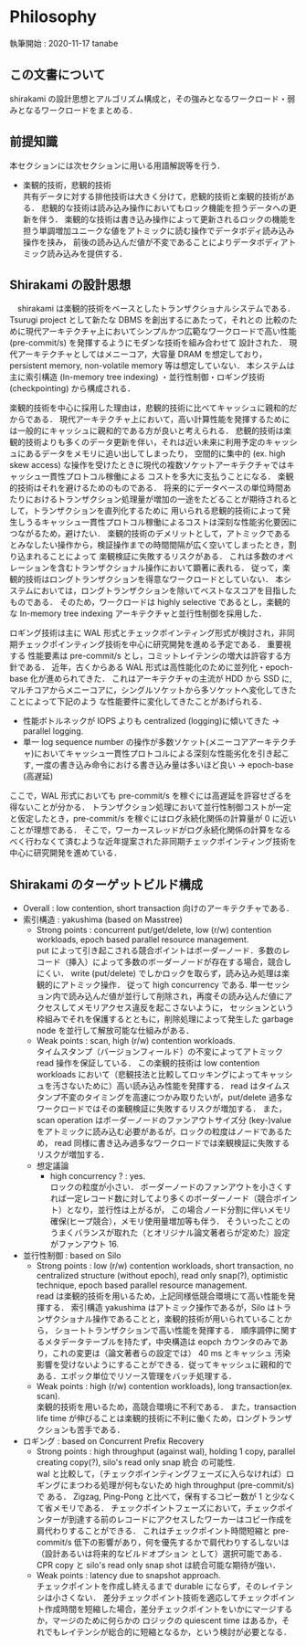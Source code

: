 # Philosophy
執筆開始 : 2020-11-17 tanabe

## この文書について
shirakami の設計思想とアルゴリズム構成と，その強みとなるワークロード・弱みとなるワークロードをまとめる．

## 前提知識
本セクションには次セクションに用いる用語解説等を行う．
- 楽観的技術，悲観的技術<br>
共有データに対する排他技術は大きく分けて，悲観的技術と楽観的技術がある．
悲観的な技術は読み込み操作においてもロック機能を担うデータへの更新を伴う．
楽観的な技術は書き込み操作によって更新されるロックの機能を担う単調増加ユニークな値をアトミックに読む操作でデータボディ読み込み操作を挟み，
前後の読み込んだ値が不変であることによりデータボディアトミック読み込みを提供する．


## Shirakami の設計思想
　shirakami は楽観的技術をベースとしたトランザクショナルシステムである．Tsurugi project として新たな DBMS を創出するにあたって，それとの
比較のために現代アーキテクチャ上においてシンプルかつ広範なワークロードで高い性能 (pre-commit/s) を発揮するようにモダンな技術を組み合わせて
設計された．
現代アーキテクチャとしてはメニーコア，大容量 DRAM を想定しており，persistent memory, non-volatile memory 等は想定していない．
本システムは主に索引構造 (In-memory tree indexing) ・並行性制御・ロギング技術 (checkpointing) から構成される．


楽観的技術を中心に採用した理由は，悲観的技術に比べてキャッシュに親和的だからである．
現代アーキテクチャ上において，高い計算性能を発揮するためには一般的にキャッシュに親和的である方が良いと考えられる．
悲観的技術は楽観的技術よりも多くのデータ更新を伴い，それは近い未来に利用予定のキャッシュにあるデータをメモリに追い出してしまったり，
空間的に集中的 (ex. high skew access) な操作を受けたときに現代の複数ソケットアーキテクチャではキャッシュ一貫性プロトコル稼働による
コストを多大に支払うことになる．
楽観的技術はそれを避けるためのものである．
将来的にデータベースの単位時間あたりにおけるトランザクション処理量が増加の一途をたどることが期待されるとして，トランザクションを直列化するために
用いられる悲観的技術によって発生しうるキャッシュ一貫性プロトコル稼働によるコストは深刻な性能劣化要因につながるため，避けたい．
楽観的技術のデメリットとして，アトミックであるとみなしたい操作から，検証操作までの時間間隔が広く空いてしまったとき，割り込まれることによって
楽観検証に失敗するリスクがある．
これは多数のオペレーションを含むトランザクショナル操作において顕著に表れる．
従って，楽観的技術はロングトランザクションを得意なワークロードとしていない．
本システムにおいては，ロングトランザクションを除いてベストなスコアを目指したものである．
そのため，ワークロードは highly selective であるとし，楽観的な In-memory tree indexing アーキテクチャと並行性制御を採用した．

 ロギング技術は主に WAL 形式とチェックポインティング形式が検討され，非同期チェックポインティング技術を中心に研究開発を進める予定である．
 重要視する 性能要素は pre-commit/s とし，コミットレイテンシの増大は許容する方針である．
 近年，古くからある WAL 形式は高性能化のために並列化・epoch-base 化が進められてきた．
 これはアーキテクチャの主流が HDD から SSD に, マルチコアからメニーコアに，シングルソケットから多ソケットへ変化してきたことによって下記のよう
 な性能要件に変化してきたことがあげられる．
  - 性能ボトルネックが IOPS よりも centralized (logging)に傾いてきた &rarr; parallel logging.
  - 単一 log sequence number の操作が多数ソケット(メニーコアアーキテクチャ)においてキャッシュ一貫性プロトコルによる深刻な性能劣化を引き起こす,
   一度の書き込み命令における書き込み量は多いほど良い &rarr; epoch-base (高遅延)<br>
   
 ここで，WAL 形式においても pre-commit/s を稼ぐには高遅延を許容せざるを得ないことが分かる．
 トランザクション処理において並行性制御コストが一定と仮定したとき，pre-commit/s を稼ぐにはログ永続化関係の計算量が 0 に近いことが理想である．
 そこで，ワーカースレッドがログ永続化関係の計算をなるべく行わなくて済むような近年提案された非同期チェックポインティング技術を中心に研究開発を進めている．

## Shirakami のターゲットビルド構成
- Overall : low contention, short transaction 向けのアーキテクチャである．
- 索引構造 : yakushima (based on Masstree)
  - Strong points : concurrent put/get/delete, low (r/w) contention workloads, epoch based parallel resource management. <br >
    put によって引き起こされる競合ポイントはボーダーノード．多数のレコード（挿入）によって多数のボーダーノードが存在する場合，競合しにくい．
    write (put/delete) でしかロックを取らず，読み込み処理は楽観的にアトミック操作．
    従って high concurrency である. 
    単一セッション内で読み込んだ値が並行して削除され，再度その読み込んだ値にアクセスしてメモリアクセス違反を起こさないように，
    セッションという枠組みでそれを保護するとともに，削除処理によって発生した garbage node を並行して解放可能な仕組みがある．
  - Weak points : scan, high (r/w) contention workloads. <br>
  タイムスタンプ（バージョンフィールド）の不変によってアトミック read 操作を保証している．
  この楽観的技術は low contention workloads において（悲観技法と比較してロッキングによってキャッシュを汚さないために）高い読み込み性能を発揮する．
  read はタイムスタンプ不変のタイミングを高速につかみ取りたいが，put/delete 過多なワークロードではその楽観検証に失敗するリスクが増加する．
  また，scan operation はボーダーノードのファンアウトサイズ分 (key-)value をアトミックに読み込む必要があるが，ロックの粒度はノードであるため，
  read 同様に書き込み過多なワークロードでは楽観検証に失敗するリスクが増加する．
  - 想定議論
    - high concurrency ? : yes. <br>
    ロックの粒度が小さい．
    ボーダーノードのファンアウトを小さくすれば一定レコード数に対してより多くのボーダーノード（競合ポイント）となり，並行性は上がるが，
    この場合ノード分割に伴いメモリ確保(ヒープ競合），メモリ使用量増加等も伴う．
    そういったことのうまくバランスが取れた（とオリジナル論文著者らが定めた）設定がファンアウト 16.
- 並行性制御 : based on Silo
  - Strong points : low (r/w) contention workloads, short transaction, no centralized structure (without epoch), 
  read only snap(?), optimistic technique, epoch based parallel resource management. <br>
  read は楽観的技術を用いるため，上記同様低競合環境にて高い性能を発揮する．
  索引構造 yakushima はアトミック操作であるが，Silo はトランザクショナル操作であることと，楽観的技術が用いられていることから，
  ショートトランザクションで高い性能を発揮する．
  順序調停に関するメタデータテーブルを持たず，中央構造は eopch カウンタのみであり，これの変更は（論文著者らの設定では） 40 ms とキャッシュ
  汚染影響を受けないようにすることができる．従ってキャッシュに親和的である．エポック単位でリソース管理をバッチ処理する．
  - Weak points : high (r/w) contention workloads), long transaction(ex. scan). <br>
  楽観的技術を用いるため，高競合環境に不利である．
  また，transaction life time が伸びることは楽観的技術に不利に働くため，ロングトランザクションも苦手である．
- ロギング : based on Concurrent Prefix Recovery
  - Strong points : high throughput (against wal), holding 1 copy, parallel creating copy(?), silo's read only snap 統合
  の可能性. <br>
  wal と比較して，（チェックポインティングフェーズに入らなければ）ロギングにまつわる処理が何もないため high throughput (pre-commit/s) で
  ある．
  Zigzag, Ping-Pong と比べて，保有するコピー数が 1 と少なくて省メモリである．
  チェックポイントフェーズにおいて，チェックポインターが到達する前のレコードにアクセスしたワーカーはコピー作成を肩代わりすることができる．
  これはチェックポイント時間短縮と pre-commit/s 低下の影響があり，何を優先するかで肩代わりするしないは（設計あるいは将来的なビルドオプション
  として）選択可能である．
  CPR copy と silo's read only snap shot は統合可能な期待が強い．
  - Weak points : latency due to snapshot approach. <br>
  チェックポイントを作成し終えるまで durable にならず，そのレイテンシは小さくない．
  差分チェックポイント技術を適応してチェックポイント作成時間を短縮した場合，差分チェックポイントをいかにマージするか，マージのために何らかの
  ロジックの quiescent time はあるか，それでもレイテンシが総合的に短縮となるか，という検討が必要となる．